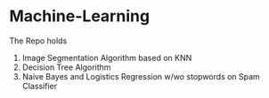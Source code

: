 # Machine-Learning

The Repo holds
1. Image Segmentation Algorithm based on KNN
2. Decision Tree Algorithm
3. Naive Bayes and Logistics Regression w/wo stopwords on Spam Classifier
